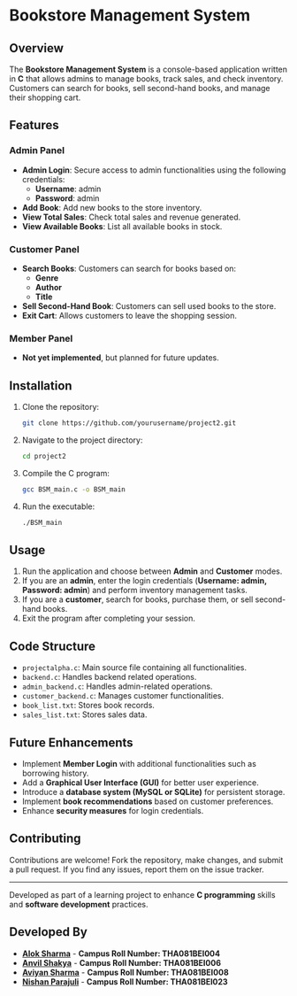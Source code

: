 # Bookstore Management System

## Overview

The **Bookstore Management System** is a console-based application written in **C** that allows admins to manage books, track sales, and check inventory. Customers can search for books, sell second-hand books, and manage their shopping cart.

## Features

### Admin Panel

- **Admin Login**: Secure access to admin functionalities using the following credentials:
  - **Username**: admin  
  - **Password**: admin  
- **Add Book**: Add new books to the store inventory.
- **View Total Sales**: Check total sales and revenue generated.
- **View Available Books**: List all available books in stock.

### Customer Panel

- **Search Books**: Customers can search for books based on:
  - **Genre**
  - **Author**
  - **Title**
- **Sell Second-Hand Book**: Customers can sell used books to the store.
- **Exit Cart**: Allows customers to leave the shopping session.

### Member Panel

- **Not yet implemented**, but planned for future updates.

## Installation

1. Clone the repository:
   ```bash
   git clone https://github.com/yourusername/project2.git
   ```
2. Navigate to the project directory:
   ```bash
   cd project2
   ```
3. Compile the C program:
   ```bash
   gcc BSM_main.c -o BSM_main
   ```
4. Run the executable:
   ```bash
   ./BSM_main
   ```

## Usage

1. Run the application and choose between **Admin** and **Customer** modes.
2. If you are an **admin**, enter the login credentials (**Username: admin, Password: admin**) and perform inventory management tasks.
3. If you are a **customer**, search for books, purchase them, or sell second-hand books.
4. Exit the program after completing your session.

## Code Structure

- `projectalpha.c`: Main source file containing all functionalities.
- `backend.c`: Handles backend related  operations.
- `admin_backend.c`: Handles admin-related operations.
- `customer_backend.c`: Manages customer functionalities.
- `book_list.txt`: Stores book records.
- `sales_list.txt`: Stores  sales data.

## Future Enhancements

- Implement **Member Login** with additional functionalities such as borrowing history.
- Add a **Graphical User Interface (GUI)** for better user experience.
- Introduce a **database system (MySQL or SQLite)** for persistent storage.
- Implement **book recommendations** based on customer preferences.
- Enhance **security measures** for login credentials.

## Contributing

Contributions are welcome! Fork the repository, make changes, and submit a pull request. If you find any issues, report them on the issue tracker.

---
Developed as part of a learning project to enhance **C programming** skills and **software development** practices.

## Developed By

- [**Alok Sharma**](https://github.com/alok-9898) - **Campus Roll Number: THA081BEI004**
- [**Anvil Shakya**](https://github.com/anvil39069) - **Campus Roll Number: THA081BEI006**
- [**Aviyan Sharma**](https://github.com/abhi-yang) - **Campus Roll Number: THA081BEI008**
- [**Nishan Parajuli**](https://github.com/nishanparajuli) - **Campus Roll Number: THA081BEI023**




